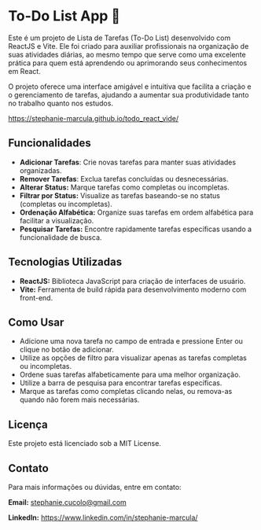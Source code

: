 
# To-Do List App 📝

Este é um projeto de Lista de Tarefas (To-Do List) desenvolvido com ReactJS e Vite. Ele foi criado para auxiliar profissionais na organização de suas atividades diárias, ao mesmo tempo que serve como uma excelente prática para quem está aprendendo ou aprimorando seus conhecimentos em React.

O projeto oferece uma interface amigável e intuitiva que facilita a criação e o gerenciamento de tarefas, ajudando a aumentar sua produtividade tanto no trabalho quanto nos estudos.

https://stephanie-marcula.github.io/todo_react_vide/


## Funcionalidades

- **Adicionar Tarefas**: Crie novas tarefas para manter suas atividades organizadas.
- **Remover Tarefas**: Exclua tarefas concluídas ou desnecessárias.
- **Alterar Status:** Marque tarefas como completas ou incompletas.
- **Filtrar por Status:** Visualize as tarefas baseando-se no status (completas ou incompletas).
- **Ordenação Alfabética:** Organize suas tarefas em ordem alfabética para facilitar a visualização.
- **Pesquisar Tarefas:** Encontre rapidamente tarefas específicas usando a funcionalidade de busca.
## Tecnologias Utilizadas

- **ReactJS:** Biblioteca JavaScript para criação de interfaces de usuário.
- **Vite:** Ferramenta de build rápida para desenvolvimento moderno com front-end.
## Como Usar

- Adicione uma nova tarefa no campo de entrada e pressione Enter ou clique no botão de adicionar.
- Utilize as opções de filtro para visualizar apenas as tarefas completas ou incompletas.
- Ordene suas tarefas alfabeticamente para uma melhor organização.
- Utilize a barra de pesquisa para encontrar tarefas específicas.
- Marque as tarefas como completas clicando nelas, ou remova-as quando não forem mais necessárias.
## Licença

Este projeto está licenciado sob a MIT License.
## Contato

Para mais informações ou dúvidas, entre em contato:

**Email:** stephanie.cucolo@gmail.com

**LinkedIn:** https://www.linkedin.com/in/stephanie-marcula/
